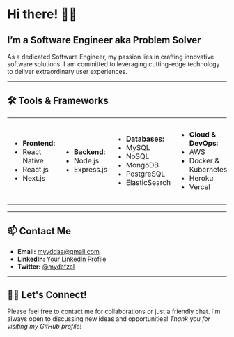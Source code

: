 # Hi there! 👋🏻

## I’m a Software Engineer aka Problem Solver

As a dedicated Software Engineer, my passion lies in crafting innovative software solutions. I am committed to leveraging cutting-edge technology to deliver extraordinary user experiences.

---

## 🛠 Tools & Frameworks

<table>
  <tr>
    <td>
      <ul>
        <li><strong>Frontend:</strong></li>
        <li>React Native</li>
        <li>React.js</li>
        <li>Next.js</li>
      </ul>
    </td>
    <td>
      <ul>
        <li><strong>Backend:</strong></li>
        <li>Node.js</li>
        <li>Express.js</li>
      </ul>
    </td>
    <td>
      <ul>
        <li><strong>Databases:</strong></li>
        <li>MySQL</li>
        <li>NoSQL</li>
        <li>MongoDB</li>
        <li>PostgreSQL</li>
        <li>ElasticSearch</li>
      </ul>
    </td>
    <td>
      <ul>
        <li><strong>Cloud & DevOps:</strong></li>
        <li>AWS</li>
        <li>Docker & Kubernetes</li>
        <li>Heroku</li>
        <li>Vercel</li>
      </ul>
    </td>
    <td>
      <ul>
        <li><strong>Programming Languages:</strong></li>
        <li>JavaScript/Typescript</li>
        <li>Python</li>
      </ul>
    </td>
    <td>
      <ul>
        <li><strong>APIs:</strong></li>
        <li>REST/RESTful</li>
        <li>GraphQL</li>
      </ul>
    </td>
    <td>
      <ul>
        <li><strong>Other Tools:</strong></li>
        <li>Postman</li>
        <li>API Integration</li>
        <li>SSL/TLS</li>
        <li>Jenkins</li>
        <li>DNS</li>
      </ul>
    </td>
  </tr>
</table>

---

## 📫 Contact Me

- **Email:** [myyddaa@gmail.com](mailto:myyddaa@gmail.com)
- **LinkedIn:** [Your LinkedIn Profile](https://www.linkedin.com/in/mydafzal/)
- **Twitter:** [@mydafzal](https://twitter.com/mydafzal)

---

## 🤝🏻 Let's Connect!

Please feel free to contact me for collaborations or just a friendly chat. I'm always open to discussing new ideas and opportunities!
*Thank you for visiting my GitHub profile!*
